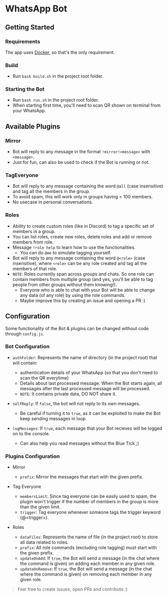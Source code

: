 # WhatsApp Bot

## Getting Started

### Requirements

The app uses [Docker](https://www.docker.com/), so that's the only requirement.

### Build

- Run `bash build.sh` in the project root folder.

### Starting the Bot

- Run `bash run.sh` in the project root folder.
- When starting first time, you'll need to scan QR shown on terminal from your WhatsApp.

## Available Plugins

### Mirror

- Bot will reply to any message in the format `!mirror!<message>` with `<message>`.
- Just for fun, can also be used to check if the Bot is running or not.

### TagEveryone

- Bot will reply to any message containing the word `@all` (case insensitive) and tag all the members in the group.
- To avoid spam, this will work only in groups having < 100 members.
- No usecase in personal conversations.

### Roles

- Ability to create custom roles (like in Discord) to tag a specific set of members in a group.
- You can list roles, create new roles, delete roles and add or remove members from role.
- Message `!role help` to learn how to use the functionalities.
  - You can do `@me` to simulate tagging yourself.
- Bot will reply to any message containing the word `@<role>` (case insensitive), where `<role>` can be any role created and tag all the members of that role.
- `NOTE`: Roles currently span across groups and chats. So one role can contain members from multiple group (and yes, you'll be able to tag people from other groups without them knowing!).
  - Everyone who is able to chat with your Bot will be able to change any data (of any role) by using the role commands.
  - Maybe improve this by creating an issue and opening a PR :)

## Configuration

Some functionality of the Bot & plugins can be changed without code through `config.js`.

### Bot Configuration

- `authFolder`: Represents the name of directory (in the project root) that will contain:

  - authentication details of your WhatsApp (so that you don't need to scan the QR everytime)
  - Details about last processed message. When the Bot starts again, all messages after the last processed message will be processed.
  - `NOTE`: It contains private data, DO NOT share it.

- `selfReply`: If `false`, the bot will not reply to its own messages.

  - Be careful if turning it to `true`, as it can be exploited to make the Bot keep sending messages in loop.

- `logMessages`: If `true`, each message that your Bot recieves will be logged on to the console.

  - Can also help you read messages without the Blue Tick ;)

### Plugins Configuration

- Mirror

  - `prefix`: Mirror the messages that start with the given prefix.

- Tag Everyone

  - `membersLimit`: Since tag everyone can be easily used to spam, the plugin won't trigger if the number of members in the group is more than the given limit.
  - `trigger`: Tag everyone whenever someone tags the trigger keyword (@\<trigger\>).

- Roles

  - `dataFiles`: Represents the name of file (in the project root) to store all data related to roles.
  - `prefix`: All role commands (excluding role tagging) must start with the given prefix.
  - `updateOnAdd`: If `true`, the Bot will send a message (in the chat where the command is given) on adding each member in any given role.
  - `updateOnRemove`: If `true`, the Bot will send a message (in the chat where the command is given) on removing each member in any given role.

> Feel free to create issues, open PRs and contribute :)
